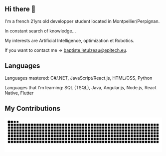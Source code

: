 ## Hi there 👋

I'm a french 21yrs old developper student located in Montpellier/Perpignan.

In constant search of knowledge...

My interests are Artificial Intelligence, optimization et Robotics.

If you want to contact me => baptiste.letulzeau@epitech.eu.

## Languages

Languages ​​mastered: C#/.NET, JavaScript/React.js, HTML/CSS, Python

Languages that I'm learning: SQL (TSQL), Java, Angular.js, Node.js, React Native, Flutter


## My Contributions
![mishmanners snake gif](https://github.com/BaptisteLetulzeau/BaptisteLetulzeau/blob/output/github-snake.svg)


